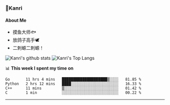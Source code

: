 ### 🌱Kanri
#### About Me
- 摸鱼大师🐟
- 放鸽子高手🕊
- 二刺螈二刺螈！

![Kanri's github stats](https://github-readme-stats.vercel.app/api?username=Yiwen-Chan&show_icons=true&theme=vue&line_height=20)
![Kanri's Top Langs](https://github-readme-stats.vercel.app/api/top-langs/?username=Yiwen-Chan&layout=compact&theme=vue&card_width=270)

📊 **This week I spent my time on**
<!--START_SECTION:waka-->
```text
Go       11 hrs 4 mins   ████████████████████▒░░░░   81.85 % 
Python   2 hrs 12 mins   ████░░░░░░░░░░░░░░░░░░░░░   16.33 % 
C++      11 mins         ▒░░░░░░░░░░░░░░░░░░░░░░░░   01.42 % 
C        1 min           ░░░░░░░░░░░░░░░░░░░░░░░░░   00.22 % 
```
<!--END_SECTION:waka-->

***

